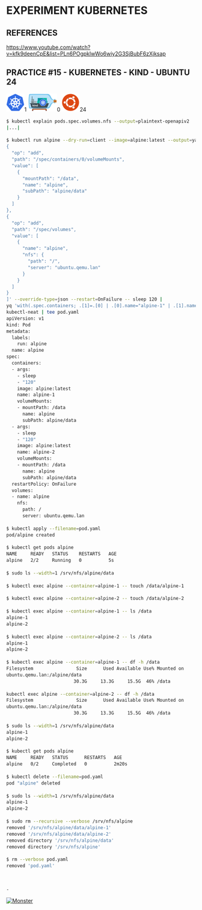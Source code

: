 # EXPERIMENT KUBERNETES

## REFERENCES

https://www.youtube.com/watch?v=kfk9deenCpE&list=PLn6POgpklwWo6wiy2G3SjBubF6zXjksap

## PRACTICE #15 - KUBERNETES - KIND - UBUNTU 24

[![Kubernetes](img/kubernetes.webp "Kubernetes")](https://kubernetes.io)1
[![Kind](img/kind.webp "Kind")](https://kind.sigs.k8s.io)0
[![Ubuntu](img/ubuntu.webp "Ubuntu")](https://ubuntu.com)24

```bash
$ kubectl explain pods.spec.volumes.nfs --output=plaintext-openapiv2
|...|

$ kubectl run alpine --dry-run=client --image=alpine:latest --output=yaml --overrides='[
{
  "op": "add",
  "path": "/spec/containers/0/volumeMounts",
  "value": [
    {
      "mountPath": "/data",
      "name": "alpine",
      "subPath": "alpine/data"
    }
  ]
},
{
  "op": "add",
  "path": "/spec/volumes",
  "value": [
    {
      "name": "alpine",
      "nfs": {
        "path": "/",
        "server": "ubuntu.qemu.lan"
      }
    }
  ]
}
]' --override-type=json --restart=OnFailure -- sleep 120 |
yq 'with(.spec.containers; .[1]=.[0] | .[0].name="alpine-1" | .[1].name="alpine-2")' |
kubectl-neat | tee pod.yaml
apiVersion: v1
kind: Pod
metadata:
  labels:
    run: alpine
  name: alpine
spec:
  containers:
  - args:
    - sleep
    - "120"
    image: alpine:latest
    name: alpine-1
    volumeMounts:
    - mountPath: /data
      name: alpine
      subPath: alpine/data
  - args:
    - sleep
    - "120"
    image: alpine:latest
    name: alpine-2
    volumeMounts:
    - mountPath: /data
      name: alpine
      subPath: alpine/data
  restartPolicy: OnFailure
  volumes:
  - name: alpine
    nfs:
      path: /
      server: ubuntu.qemu.lan

$ kubectl apply --filename=pod.yaml
pod/alpine created

$ kubectl get pods alpine
NAME     READY   STATUS    RESTARTS   AGE
alpine   2/2     Running   0          5s

$ sudo ls --width=1 /srv/nfs/alpine/data

$ kubectl exec alpine --container=alpine-1 -- touch /data/alpine-1

$ kubectl exec alpine --container=alpine-2 -- touch /data/alpine-2

$ kubectl exec alpine --container=alpine-1 -- ls /data
alpine-1
alpine-2

$ kubectl exec alpine --container=alpine-2 -- ls /data
alpine-1
alpine-2

$ kubectl exec alpine --container=alpine-1 -- df -h /data
Filesystem                Size      Used Available Use% Mounted on
ubuntu.qemu.lan:/alpine/data
                         30.3G     13.3G     15.5G  46% /data

kubectl exec alpine --container=alpine-2 -- df -h /data
Filesystem                Size      Used Available Use% Mounted on
ubuntu.qemu.lan:/alpine/data
                         30.3G     13.3G     15.5G  46% /data

$ sudo ls --width=1 /srv/nfs/alpine/data
alpine-1
alpine-2

$ kubectl get pods alpine
NAME     READY   STATUS      RESTARTS   AGE
alpine   0/2     Completed   0          2m20s

$ kubectl delete --filename=pod.yaml
pod "alpine" deleted

$ sudo ls --width=1 /srv/nfs/alpine/data
alpine-1
alpine-2

$ sudo rm --recursive --verbose /srv/nfs/alpine
removed '/srv/nfs/alpine/data/alpine-1'
removed '/srv/nfs/alpine/data/alpine-2'
removed directory '/srv/nfs/alpine/data'
removed directory '/srv/nfs/alpine'

$ rm --verbose pod.yaml
removed 'pod.yaml'
```

&nbsp;

`-`

[![Monster](https://avatars.githubusercontent.com/u/47848582?s=96&v=4 "Boo!")](../README.md)
